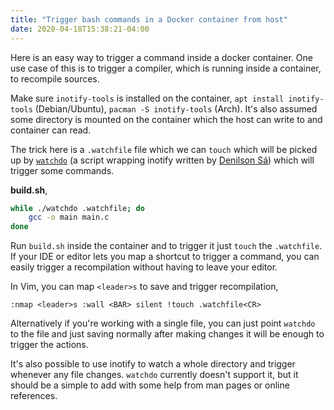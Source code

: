 ```yaml
---
title: "Trigger bash commands in a Docker container from host"
date: 2020-04-18T15:38:21-04:00
---
```


Here is an easy way to trigger a command inside a docker container. One use case
of this is to trigger a compiler, which is running inside a container, to
recompile sources.

Make sure `inotify-tools` is installed on the container, `apt install
inotify-tools` (Debian/Ubuntu), `pacman -S inotify-tools` (Arch). It's also
assumed some directory is mounted on the container which the host can write to
and container can read.

The trick here is a `.watchfile` file which we can `touch` which will be picked
up by [`watchdo`][1] (a script wrapping inotify written by [Denilson Sá][2])
which will trigger some commands.

**build.sh**,
```bash
while ./watchdo .watchfile; do
    gcc -o main main.c
done
```

Run `build.sh` inside the container and to trigger it just `touch` the
`.watchfile`. If your IDE or editor lets you map a shortcut to trigger a
command, you can easily trigger a recompilation without having to leave your
editor.

In Vim, you can map `<leader>s` to save and trigger recompilation,
```
:nmap <leader>s :wall <BAR> silent !touch .watchfile<CR>
```

Alternatively if you're working with a single file, you can just point `watchdo`
to the file and just saving normally after making changes it will be enough to
trigger the actions.

It's also possible to use inotify to watch a whole directory and trigger
whenever any file changes. `watchdo` currently doesn't support it, but it should
be a simple to add with some help from man pages or online references.


[1]: https://bitbucket.org/denilsonsa/small_scripts/src/default/sleep_until_modified.sh
[2]: https://bitbucket.org/denilsonsa/small_scripts/
